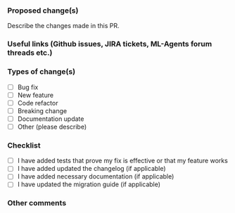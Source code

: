 ### Proposed change(s)

Describe the changes made in this PR.

### Useful links (Github issues, JIRA tickets, ML-Agents forum threads etc.)



### Types of change(s)

- [ ] Bug fix
- [ ] New feature
- [ ] Code refactor
- [ ] Breaking change
- [ ] Documentation update
- [ ] Other (please describe)

### Checklist
- [ ] I have added tests that prove my fix is effective or that my feature works
- [ ] I have added updated the changelog (if applicable)
- [ ] I have added necessary documentation (if applicable)
- [ ] I have updated the migration guide (if applicable)

### Other comments
